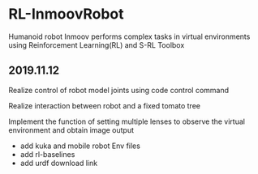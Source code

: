 # RL-InmoovRobot
Humanoid robot Inmoov performs complex tasks in virtual environments using Reinforcement Learning(RL) and S-RL Toolbox

## 2019.11.12

Realize control of robot model joints using code control command

Realize interaction between robot and a fixed tomato tree

Implement the function of setting multiple lenses to observe the virtual environment and obtain image output

* add kuka and mobile robot Env files
* add rl-baselines
* add urdf download link